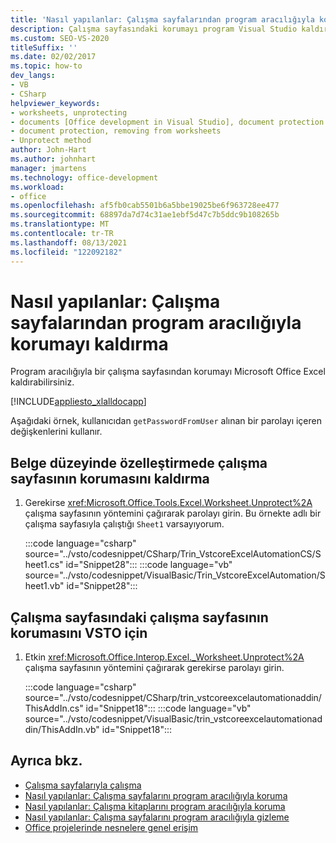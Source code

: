 ```yaml
---
title: 'Nasıl yapılanlar: Çalışma sayfalarından program aracılığıyla korumayı kaldırma'
description: Çalışma sayfasındaki korumayı program Visual Studio kaldırmak için Microsoft Excel öğrenin.
ms.custom: SEO-VS-2020
titleSuffix: ''
ms.date: 02/02/2017
ms.topic: how-to
dev_langs:
- VB
- CSharp
helpviewer_keywords:
- worksheets, unprotecting
- documents [Office development in Visual Studio], document protection
- document protection, removing from worksheets
- Unprotect method
author: John-Hart
ms.author: johnhart
manager: jmartens
ms.technology: office-development
ms.workload:
- office
ms.openlocfilehash: af5fb0cab5501b6a5bbe19025be6f963728ee477
ms.sourcegitcommit: 68897da7d74c31ae1ebf5d47c7b5ddc9b108265b
ms.translationtype: MT
ms.contentlocale: tr-TR
ms.lasthandoff: 08/13/2021
ms.locfileid: "122092182"
---
```

# <a name="how-to-programmatically-remove-protection-from-worksheets"></a>Nasıl yapılanlar: Çalışma sayfalarından program aracılığıyla korumayı kaldırma
  Program aracılığıyla bir çalışma sayfasından korumayı Microsoft Office Excel kaldırabilirsiniz.

 [!INCLUDE[appliesto_xlalldocapp](../vsto/includes/appliesto-xlalldocapp-md.md)]

 Aşağıdaki örnek, kullanıcıdan `getPasswordFromUser` alınan bir parolayı içeren değişkenlerini kullanır.

## <a name="to-unprotect-a-worksheet-in-a-document-level-customization"></a>Belge düzeyinde özelleştirmede çalışma sayfasının korumasını kaldırma

1. Gerekirse <xref:Microsoft.Office.Tools.Excel.Worksheet.Unprotect%2A> çalışma sayfasının yöntemini çağırarak parolayı girin. Bu örnekte adlı bir çalışma sayfasıyla çalıştığı `Sheet1` varsayıyorum.

     :::code language="csharp" source="../vsto/codesnippet/CSharp/Trin_VstcoreExcelAutomationCS/Sheet1.cs" id="Snippet28":::
     :::code language="vb" source="../vsto/codesnippet/VisualBasic/Trin_VstcoreExcelAutomation/Sheet1.vb" id="Snippet28":::

## <a name="to-unprotect-a-worksheet-in-a-vsto-add-in"></a>Çalışma sayfasındaki çalışma sayfasının korumasını VSTO için

1. Etkin <xref:Microsoft.Office.Interop.Excel._Worksheet.Unprotect%2A> çalışma sayfasının yöntemini çağırarak gerekirse parolayı girin.

     :::code language="csharp" source="../vsto/codesnippet/CSharp/trin_vstcoreexcelautomationaddin/ThisAddIn.cs" id="Snippet18":::
     :::code language="vb" source="../vsto/codesnippet/VisualBasic/trin_vstcoreexcelautomationaddin/ThisAddIn.vb" id="Snippet18":::

## <a name="see-also"></a>Ayrıca bkz.
- [Çalışma sayfalarıyla çalışma](../vsto/working-with-worksheets.md)
- [Nasıl yapılanlar: Çalışma sayfalarını program aracılığıyla koruma](../vsto/how-to-programmatically-protect-worksheets.md)
- [Nasıl yapılanlar: Çalışma kitaplarını program aracılığıyla koruma](../vsto/how-to-programmatically-protect-workbooks.md)
- [Nasıl yapılanlar: Çalışma sayfalarını program aracılığıyla gizleme](../vsto/how-to-programmatically-hide-worksheets.md)
- [Office projelerinde nesnelere genel erişim](../vsto/global-access-to-objects-in-office-projects.md)
